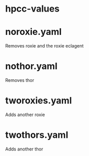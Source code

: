 # hpcc-values

# noroxie.yaml
Removes roxie and the roxie eclagent

# nothor.yaml
Removes thor

# tworoxies.yaml
Adds another roxie

# twothors.yaml
Adds another thor
